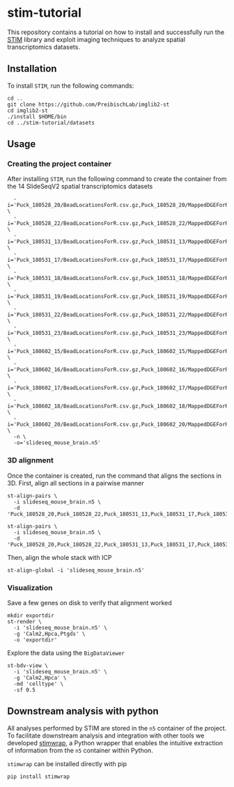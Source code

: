 # stim-tutorial
This repository contains a tutorial on how to install and successfully run
the [STIM](https://github.com/PreibischLab/imglib2-st) library and exploit imaging
techniques to analyze spatial transcriptomics datasets.

## Installation
To install `STIM`, run the following commands:

```
cd ..
git clone https://github.com/PreibischLab/imglib2-st
cd imglib2-st
./install $HOME/bin
cd ../stim-tutorial/datasets
```

## Usage

### Creating the project container

After installing `STIM`, run the following command to create the container
from the 14 SlideSeqV2 spatial transcriptomics datasets

```st-resave \
  -i='Puck_180528_20/BeadLocationsForR.csv.gz,Puck_180528_20/MappedDGEForR.csv.gz,Puck_180528_20/clusters.csv,Puck_180528_20' \
  -i='Puck_180528_22/BeadLocationsForR.csv.gz,Puck_180528_22/MappedDGEForR.csv.gz,Puck_180528_22/clusters.csv,Puck_180528_22' \
  -i='Puck_180531_13/BeadLocationsForR.csv.gz,Puck_180531_13/MappedDGEForR.csv.gz,Puck_180531_13/clusters.csv,Puck_180531_13' \
  -i='Puck_180531_17/BeadLocationsForR.csv.gz,Puck_180531_17/MappedDGEForR.csv.gz,Puck_180531_17/clusters.csv,Puck_180531_17' \
  -i='Puck_180531_18/BeadLocationsForR.csv.gz,Puck_180531_18/MappedDGEForR.csv.gz,Puck_180531_18/clusters.csv,Puck_180531_18' \
  -i='Puck_180531_19/BeadLocationsForR.csv.gz,Puck_180531_19/MappedDGEForR.csv.gz,Puck_180531_19/clusters.csv,Puck_180531_19' \
  -i='Puck_180531_22/BeadLocationsForR.csv.gz,Puck_180531_22/MappedDGEForR.csv.gz,Puck_180531_22/clusters.csv,Puck_180531_22' \
  -i='Puck_180531_23/BeadLocationsForR.csv.gz,Puck_180531_23/MappedDGEForR.csv.gz,Puck_180531_23/clusters.csv,Puck_180531_23' \
  -i='Puck_180602_15/BeadLocationsForR.csv.gz,Puck_180602_15/MappedDGEForR.csv.gz,Puck_180602_15/clusters.csv,Puck_180602_15' \
  -i='Puck_180602_16/BeadLocationsForR.csv.gz,Puck_180602_16/MappedDGEForR.csv.gz,Puck_180602_16/clusters.csv,Puck_180602_16' \
  -i='Puck_180602_17/BeadLocationsForR.csv.gz,Puck_180602_17/MappedDGEForR.csv.gz,Puck_180602_17/clusters.csv,Puck_180602_17' \
  -i='Puck_180602_18/BeadLocationsForR.csv.gz,Puck_180602_18/MappedDGEForR.csv.gz,Puck_180602_18/clusters.csv,Puck_180602_18' \
  -i='Puck_180602_20/BeadLocationsForR.csv.gz,Puck_180602_20/MappedDGEForR.csv.gz,Puck_180602_20/clusters.csv,Puck_180602_20' \
  -n \
  -o='slideseq_mouse_brain.n5'
```

### 3D alignment
Once the container is created, run the command that aligns the sections in 3D.
First, align all sections in a pairwise manner

```
st-align-pairs \
  -i slideseq_mouse_brain.n5 \
  -d 'Puck_180528_20,Puck_180528_22,Puck_180531_13,Puck_180531_17,Puck_180531_18,Puck_180531_19,Puck_180531_22,Puck_180531_23,Puck_180602_15,Puck_180602_16,Puck_180602_17,Puck_180602_18,Puck_180602_20'
```

```
st-align-pairs \
  -i slideseq_mouse_brain.n5 \
  -d 'Puck_180528_20,Puck_180528_22,Puck_180531_13,Puck_180531_17,Puck_180531_18,Puck_180531_19,Puck_180531_22,Puck_180531_23,Puck_180602_15,Puck_180602_16,Puck_180602_17,Puck_180602_18,Puck_180602_20'
```

Then, align the whole stack with ICP

```
st-align-global -i 'slideseq_mouse_brain.n5'
```

### Visualization
Save a few genes on disk to verify that alignment worked

```
mkdir exportdir
st-render \
  -i 'slideseq_mouse_brain.n5' \
  -g 'Calm2,Hpca,Ptgds' \
  -o 'exportdir'
```

Explore the data using the `BigDataViewer`

```
st-bdv-view \
  -i 'slideseq_mouse_brain.n5' \
  -g 'Calm2,Hpca' \
  -md 'celltype' \
  -sf 0.5
```

## Downstream analysis with python
All analyses performed by STIM are stored in the `n5` container of the project.
To facilitate downstream analysis and integration with other tools we developed 
[stimwrap](https://github.com/nukappa/stimwrap), a Python wrapper that enables
the intuitive extraction of information from the `n5` container within Python.

`stimwrap` can be installed directly with pip

```
pip install stimwrap
```

